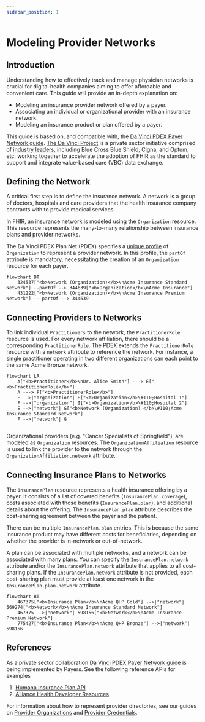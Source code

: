 ```yaml
---
sidebar_position: 1
---
```


# Modeling Provider Networks

## Introduction

Understanding how to effectively track and manage physician networks is crucial for digital health companies aiming to offer affordable and convenient care. This guide will provide an in-depth explanation on:

- Modeling an insurance provider network offered by a payer.
- Associating an individual or organizational provider with an insurance network.
- Modeling an insurance product or plan offered by a payer.

This guide is based on, and compatible with, the [Da Vinci PDEX Payer Network guide](https://build.fhir.org/ig/HL7/davinci-pdex-plan-net/). [The Da Vinci Project](http://www.hl7.org/about/davinci/index.cfm) is a private sector initiative comprised of [industry leaders](https://confluence.hl7.org/display/DVP/Da+Vinci+Project+Members), including Blue Cross Blue Shield, Cigna, and Optum, etc. working together to accelerate the adoption of FHIR as the standard to support and integrate value-based care (VBC) data exchange.

## Defining the Network

A critical first step is to define the insurance network. A network is a group of doctors, hospitals and care providers that the health insurance company contracts with to provide medical services.

In FHIR, an insurance network is modeled using the `Organization` resource. This resource represents the many-to-many relationship between insurance plans and provider networks.

The Da Vinci PDEX Plan Net (PDEX) specifies a [unique profile](http://hl7.org/fhir/us/davinci-pdex-plan-net/StructureDefinition-plannet-Network.html) of `Organization` to represent a provider network. In this profile, the `partOf` attribute is mandatory, necessitating the creation of an `Organization` resource for each payer.

```mermaid
flowchart BT
	324537["<b>Network (Organization)</b>\nAcme Insurance Standard Network"] --partOf --> 344639["<b>Organization</b>\nAcme Insurance"]
	431222["<b>Network (Organization)</b>\nAcme Insurance Premium Network"] -- partOf --> 344639
```

## Connecting Providers to Networks

To link individual `Practitioners` to the network, the `PractitionerRole` resource is used. For every network affiliation, there should be a corresponding `PractitionerRole`. The PDEX extends the `PractitionerRole` resource with a `network` attribute to reference the network. For instance, a single practitioner operating in two different organizations can each point to the same Acme Bronze network.

```mermaid
flowchart LR
	A["<b>Practitioner</b>\nDr. Alice Smith"] ---> E["<b>PractitionerRole</b>"]
	A ---> F["<b>PractitionerRole</b>"]
	E -->|"organization"| H["<b>Organization</b>\#110;Hospital 1"]
	F -->|"organization"| I["<b>Organization</b>\#110;Hospital 2"]
	E -->|"network"| G["<b>Network (Organization) </b>\#110;Acme Insurance Standard Network"]
	F -->|"network"| G


```

Organizational providers (e.g. "Cancer Specialists of Springfield"), are modeled as `Organization` resources. The `OrganizationAffiliation` resource is used to link the provider to the network through the `OrganizationAffiliation.network` attribute.

## Connecting Insurance Plans to Networks

The `InsurancePlan` resource represents a health insurance offering by a payer. It consists of a list of covered benefits (`InsurancePlan.coverage`), costs associated with those benefits (`InsurancePlan.plan`), and additional details about the offering. The `InsurancePlan.plan` attribute describes the cost-sharing agreement between the payer and the patient.

There can be multiple `InsurancePlan.plan` entries. This is because the same insurance product may have different costs for beneficiaries, depending on whether the provider is in-network or out-of-network.

A plan can be associated with multiple networks, and a network can be associated with many plans. You can specify the `InsurancePlan.network` attribute and/or the `InsurancePlan.network` attribute that applies to all cost-sharing plans. If the `InsurancePlan.network` attribute is not provided, each cost-sharing plan must provide at least one network in the `InsurancePlan.plan.network` attribute.

```mermaid
flowchart BT
	467375["<b>Insurance Plan</b>\nAcme QHP Gold"] -->|"network"| 569274["<b>Network</b>\nAcme Insurance Standard Network"]
	467375 -->|"network"| 598156["<b>Network</b>\nAcme Insurance Premium Network"]
	775427["<b>Insurance Plan</b>\nAcme QHP Bronze"] -->|"network"| 598156

```

## References

As a private sector collaboration [Da Vinci PDEX Payer Network guide](https://build.fhir.org/ig/HL7/davinci-pdex-plan-net/) is being implemented by Payers. See the following reference APIs for examples

1. [Humana Insurance Plan API](https://developers.humana.com/apis/insuranceplan-api/doc)
2. [Alliance Health Developer Resources](https://thealliance.health/developer-resources/provider-directory/)

For information about how to represent provider directories, see our guides on [Provider Organizations](../provider-organizations) and [Provider Credentials](../provider-credentials).
